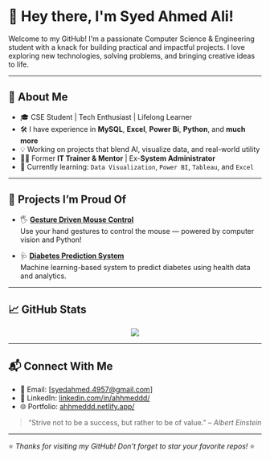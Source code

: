 # 👋 Hey there, I'm Syed Ahmed Ali!

Welcome to my GitHub! I'm a passionate Computer Science & Engineering student with a knack for building practical and impactful projects. I love exploring new technologies, solving problems, and bringing creative ideas to life.

---

## 🚀 About Me

- 🎓 CSE Student | Tech Enthusiast | Lifelong Learner  
- 🛠️ I have experience in **MySQL**, **Excel**, **Power Bi**, **Python**, and **much more**
- 💡 Working on projects that blend AI, visualize data, and real-world utility
- 🧑‍🏫 Former **IT Trainer & Mentor** | Ex-**System Administrator**
- 🧠 Currently learning: `Data Visualization`, `Power BI`, `Tableau`, and `Excel`

---

## 💼 Projects I’m Proud Of

- 🖐️ [**Gesture Driven Mouse Control**](https://github.com/ahhmeddd-11/gesture-driven-mouse-control.git)  
  Use your hand gestures to control the mouse — powered by computer vision and Python!

- 🩺 [**Diabetes Prediction System**](https://github.com/ahhmeddd-11/Diabetes-Prediction.git)  
  Machine learning-based system to predict diabetes using health data and analytics.

---

## 📈 GitHub Stats

<p align="center">
  <img src="https://github-readme-stats.vercel.app/api/top-langs/?username=ahhmeddd-11&layout=compact&theme=radical" />
</p>

---

## 📬 Connect With Me

- 📧 Email: [syedahmed.4957@gmail.com]  
- 💼 LinkedIn: [linkedin.com/in/ahhmeddd/](https://linkedin.com/in/ahhmeddd/)  
- 🌐 Portfolio: [ahhmeddd.netlify.app/](https://ahhmeddd.netlify.app/)  

> “Strive not to be a success, but rather to be of value.” – *Albert Einstein*

---

⭐️ *Thanks for visiting my GitHub! Don’t forget to star your favorite repos!* ⭐️
